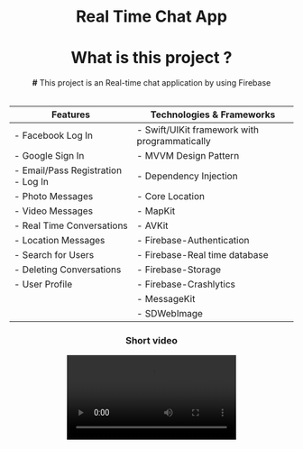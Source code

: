 <div align="center">
  
# Real Time Chat App

<h1>What is this project ?</h1>
<b>#</b> This project is an Real-time chat application by using Firebase 
<br></br>

| **Features**                            | **Technologies & Frameworks**              |
|-----------------------------------------|--------------------------------------------|
| - Facebook Log In                       | - Swift/UIKit framework with programmatically |
| - Google Sign In                        | - MVVM Design Pattern                      |
| - Email/Pass Registration - Log In      | - Dependency Injection                     |
| - Photo Messages                        | - Core Location                            |
| - Video Messages                        | - MapKit                                   |
| - Real Time Conversations               | - AVKit                                    |
| - Location Messages                     | - Firebase-Authentication                  |
| - Search for Users                      | - Firebase-Real time database              |
| - Deleting Conversations                | - Firebase-Storage                         |
| - User Profile                          | - Firebase-Crashlytics                     |
|                                         | - MessageKit                               |
|                                         | - SDWebImage                               |



  <h3>Short video</h3>
<video title="Chat " controls src="https://github.com/user-attachments/assets/96e8ea29-aced-4bea-a2e0-e3ec4302cd21">
</video>
<div>







